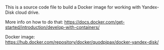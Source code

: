 This is a source code file to build a Docker image for working with Yandex-Disk cloud drive.

More info on how to do that:
https://docs.docker.com/get-started/introduction/develop-with-containers/

Docker image:
https://hub.docker.com/repository/docker/quodpipax/docker-yandex-disk/
